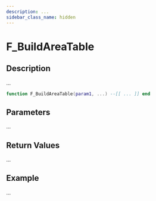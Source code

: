 ```yaml
---
description: ...
sidebar_class_name: hidden
---
```


# F_BuildAreaTable

## Description

...

```lua
function F_BuildAreaTable(param1, ...) --[[ ... ]] end
```

## Parameters

...

## Return Values

...

## Example

...

